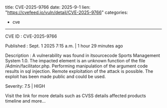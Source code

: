  
title: CVE-2025-9766
date: 2025-9-1
lien: "https://cvefeed.io/vuln/detail/CVE-2025-9766"
categories:
  - cve
---

CVE ID : CVE-2025-9766

Published :  Sept. 1
2025
7:15 a.m. | 1 hour
29 minutes ago

Description : A vulnerability was found in itsourcecode Sports Management System 1.0. The impacted element is an unknown function of the file /Admin/facilitator.php. Performing manipulation of the argument code results in sql injection. Remote exploitation of the attack is possible. The exploit has been made public and could be used.

Severity: 7.5 | HIGH

Visit the link for more details
such as CVSS details
affected products
timeline
and more...

